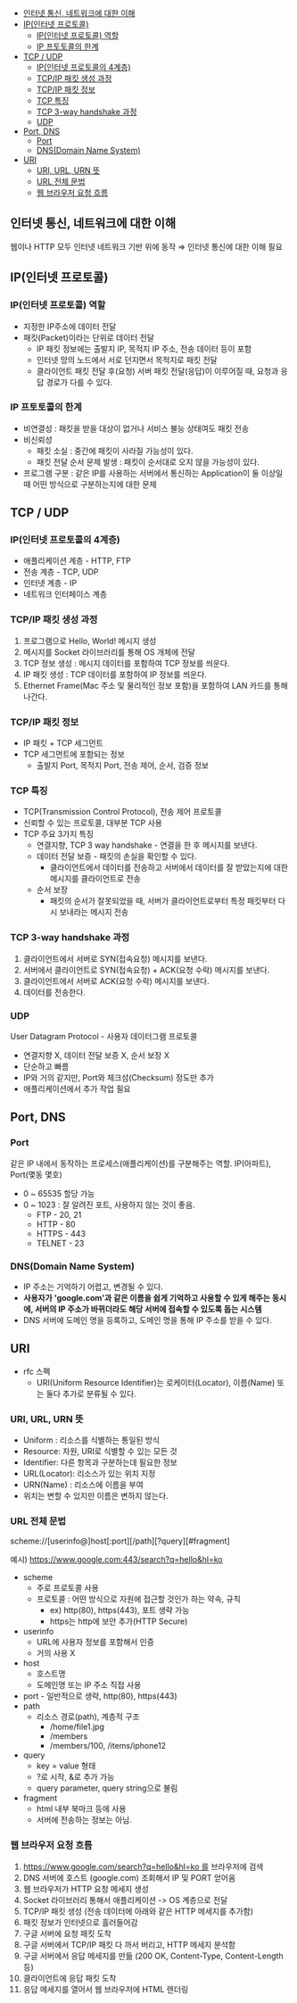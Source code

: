 - [인터넷 통신, 네트워크에 대한 이해](#인터넷-통신-네트워크에-대한-이해)
- [IP(인터넷 프로토콜)](#ip인터넷-프로토콜)
  - [IP(인터넷 프로토콜) 역할](#ip인터넷-프로토콜-역할)
  - [IP 프토토콜의 한계](#ip-프토토콜의-한계)
- [TCP / UDP](#tcp--udp)
  - [IP(인터넷 프로토콜의 4계층)](#ip인터넷-프로토콜의-4계층)
  - [TCP/IP 패킷 생성 과정](#tcpip-패킷-생성-과정)
  - [TCP/IP 패킷 정보](#tcpip-패킷-정보)
  - [TCP 특징](#tcp-특징)
  - [TCP 3-way handshake 과정](#tcp-3-way-handshake-과정)
  - [UDP](#udp)
- [Port, DNS](#port-dns)
  - [Port](#port)
  - [DNS(Domain Name System)](#dnsdomain-name-system)
- [URI](#uri)
  - [URI, URL, URN 뜻](#uri-url-urn-뜻)
  - [URL 전체 문법](#url-전체-문법)
  - [웹 브라우저 요청 흐름](#웹-브라우저-요청-흐름)

## 인터넷 통신, 네트워크에 대한 이해

웹이나 HTTP 모두 인터넷 네트워크 기반 위에 동작 ⇒ 인터넷 통신에 대한 이해 필요

## IP(인터넷 프로토콜)

### IP(인터넷 프로토콜) 역할

- 지정한 IP주소에 데이터 전달
- 패킷(Packet)이라는 단위로 데이터 전달
  - IP 패킷 정보에는 출발지 IP, 목적지 IP 주소, 전송 데이터 등이 포함
  - 인터넷 망의 노드에서 서로 던지면서 목적지로 패킷 전달
  - 클라이언트 패킷 전달 후(요청) 서버 패킷 전달(응답)이 이루어질 때, 요청과 응답 경로가 다를 수 있다.

### IP 프토토콜의 한계

- 비연결성 : 패킷을 받을 대상이 없거나 서비스 불능 상태여도 패킷 전송
- 비신뢰성
  - 패킷 소실 : 중간에 패킷이 사라질 가능성이 있다.
  - 패킷 전달 순서 문제 발생 : 패킷이 순서대로 오지 않을 가능성이 있다.
- 프로그램 구분 : 같은 IP를 사용하는 서버에서 통신하는 Application이 둘 이상일 때 어떤 방식으로 구분하는지에 대한 문제

## TCP / UDP

### IP(인터넷 프로토콜의 4계층)

- 애플리케이션 계층 - HTTP, FTP
- 전송 계층 - TCP, UDP
- 인터넷 계층 - IP
- 네트워크 인터페이스 계층

### TCP/IP 패킷 생성 과정

1. 프로그램으로 Hello, World! 메시지 생성
2. 메시지를 Socket 라이브러리를 통해 OS 개체에 전달
3. TCP 정보 생성 : 메시지 데이터를 포함하여 TCP 정보를 씌운다.
4. IP 패킷 생성 : TCP 데이터를 포함하여 IP 정보를 씌운다.
5. Ethernet Frame(Mac 주소 및 물리적인 정보 포함)을 포함하여 LAN 카드를 통해 나간다.

### TCP/IP 패킷 정보

- IP 패킷 + TCP 세그먼트
- TCP 세그먼트에 포함되는 정보
  - 출발지 Port, 목적지 Port, 전송 제어, 순서, 검증 정보

### TCP 특징

- TCP(Transmission Control Protocol), 전송 제어 프로토콜
- 신뢰할 수 있는 프로토콜, 대부분 TCP 사용
- TCP 주요 3가지 특징
  - 연결지향, TCP 3 way handshake - 연결을 한 후 메시지를 보낸다.
  - 데이터 전달 보증 - 패킷의 손실을 확인할 수 있다.
    - 클라이언트에서 데이터를 전송하고 서버에서 데이터를 잘 받았는지에 대한 메시지를 클라이언트로 전송
  - 순서 보장
    - 패킷의 순서가 잘못되었을 때, 서버가 클라이언트로부터 특정 패킷부터 다시 보내라는 메시지 전송

### TCP 3-way handshake 과정

1. 클라이언트에서 서버로 SYN(접속요청) 메시지를 보낸다.
2. 서버에서 클라이언트로 SYN(접속요청) + ACK(요청 수락) 메시지를 보낸다.
3. 클라이언트에서 서버로 ACK(요청 수락) 메시지를 보낸다.
4. 데이터를 전송한다.

### UDP

User Datagram Protocol - 사용자 데이터그램 프로토콜

- 연결지향 X, 데이터 전달 보증 X, 순서 보장 X
- 단순하고 빠름
- IP와 거의 같지만, Port와 체크섬(Checksum) 정도만 추가
- 애플리케이션에서 추가 작업 필요

## Port, DNS

### Port

같은 IP 내에서 동작하는 프로세스(애플리케이션)를 구분해주는 역할. IP(아파트), Port(몇동 몇호)

- 0 ~ 65535 할당 가능
- 0 ~ 1023 : 잘 알려진 포트, 사용하지 않는 것이 좋음.
  - FTP - 20, 21
  - HTTP - 80
  - HTTPS - 443
  - TELNET - 23

### DNS(Domain Name System)

- IP 주소는 기억하기 어렵고, 변경될 수 있다.
- **사용자가 'google.com'과 같은 이름을 쉽게 기억하고 사용할 수 있게 해주는 동시에, 서버의 IP 주소가 바뀌더라도 해당 서버에 접속할 수 있도록 돕는 시스템**
- DNS 서버에 도메인 명을 등록하고, 도메인 명을 통해 IP 주소를 받을 수 있다.

## URI

- rfc 스펙
  - URI(Uniform Resource Identifier)는 로케이터(Locator), 이름(Name) 또는 둘다 추가로 분류될 수 있다.

### URI, URL, URN 뜻

- Uniform : 리소스를 식별하는 통일된 방식
- Resource: 자원, URI로 식별할 수 있는 모든 것
- Identifier: 다른 항목과 구분하는데 필요한 정보
- URL(Locator): 리소스가 있는 위치 지정
- URN(Name) : 리소스에 이름을 부여
- 위치는 변할 수 있지만 이름은 변하지 않는다.

### URL 전체 문법

scheme://[userinfo@]host[:port][/path][?query][#fragment]

예시) https://www.google.com:443/search?q=hello&hl=ko

- scheme
  - 주로 프로토콜 사용
  - 프로토콜 : 어떤 방식으로 자원에 접근할 것인가 하는 약속, 규칙
    - ex) http(80), https(443), 포트 생략 가능
    - https는 http에 보안 추가(HTTP Secure)
- userinfo
  - URL에 사용자 정보를 포함해서 인증
  - 거의 사용 X
- host
  - 호스트명
  - 도메인명 또는 IP 주소 직접 사용
- port - 일반적으로 생략, http(80), https(443)
- path
  - 리소스 경로(path), 계층적 구조
    - /home/file1.jpg
    - /members
    - /members/100, /items/iphone12
- query
  - key = value 형태
  - ?로 시작, &로 추가 가능
  - query parameter, query string으로 불림
- fragment
  - html 내부 북마크 등에 사용
  - 서버에 전송하는 정보는 아님.

### 웹 브라우저 요청 흐름

1. https://www.google.com/search?q=hello&hl=ko 를 브라우저에 검색
2. DNS 서버에 호스트 (google.com) 조회해서 IP 및 PORT 얻어옴
3. 웹 브라우저가 HTTP 요청 메세지 생성
4. Socket 라이브러리 통해서 애플리케이션 -> OS 계층으로 전달
5. TCP/IP 패킷 생성 (전송 데이터에 아래와 같은 HTTP 메세지를 추가함)
6. 패킷 정보가 인터넷으로 흘러들어감
7. 구글 서버에 요청 패킷 도착
8. 구글 서버에서 TCP/IP 패킷 다 까서 버리고, HTTP 메세지 분석함
9. 구글 서버에서 응답 메세지를 만듦 (200 OK, Content-Type, Content-Length 등)
10. 클라이언트에 응답 패킷 도착
11. 응답 메세지를 열어서 웹 브라우저에 HTML 렌더링
